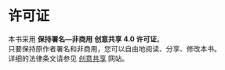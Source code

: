 # 许可证

本书采用 **保持署名—非商用** **创意共享 4.0 许可证**。<br />只要保持原作者署名和非商用，您可以自由地阅读、分享、修改本书。<br />详细的法律条文请参见 [创意共享](https://creativecommons.org/licenses/by-nc/4.0/) 网站。